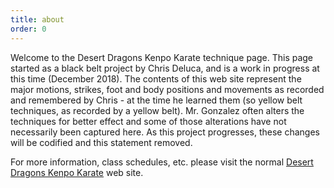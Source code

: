 ```yaml
---
title: about
order: 0
---
```

Welcome to the Desert Dragons Kenpo Karate technique page. This page started as a black belt project by Chris Deluca, and is a work in progress at this time (December 2018). The contents of this web site represent the major motions, strikes, foot and body positions and movements as recorded and remembered by Chris - at the time he learned them (so yellow belt techniques, as recorded by a yellow belt). Mr. Gonzalez often alters the techniques for better effect and some of those alterations have not necessarily been captured here. As this project progresses, these changes will be codified and this statement removed.

For more information, class schedules, etc. please visit the normal [Desert Dragons Kenpo Karate](http://www.desertdragonsaz.com) web site.